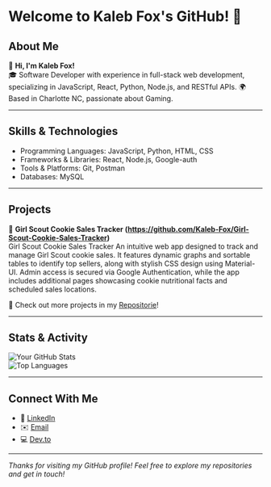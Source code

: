 # Welcome to Kaleb Fox's GitHub! 👋

## About Me
🌟 **Hi, I'm Kaleb Fox!**  
🎓 Software Developer with experience in full-stack web development, specializing in JavaScript, React, Python, Node.js, and RESTful APIs. 
🌍 Based in Charlotte NC, passionate about Gaming.

---

## Skills & Technologies
- Programming Languages: JavaScript, Python, HTML, CSS
- Frameworks & Libraries: React, Node.js, Google-auth
- Tools & Platforms: Git, Postman
- Databases: MySQL

---

## Projects
🔭 **Girl Scout Cookie Sales Tracker (https://github.com/Kaleb-Fox/Girl-Scout-Cookie-Sales-Tracker)**  
Girl Scout Cookie Sales Tracker
An intuitive web app designed to track and manage Girl Scout cookie sales. It features dynamic graphs and sortable tables to identify top sellers, along with stylish CSS design using Material-UI. Admin access is secured via Google Authentication, while the app includes additional pages showcasing cookie nutritional facts and scheduled sales locations.

📂 Check out more projects in my [Repositorie](https://github.com/Kaleb-Fox?tab=repositories)!

---

## Stats & Activity
![Your GitHub Stats](https://github-readme-stats.vercel.app/api?username=Kaleb-Fox&show_icons=true&theme=radical)  
![Top Languages](https://github-readme-stats.vercel.app/api/top-langs/?username=Kaleb-Fox&layout=compact&theme=radical)

---

## Connect With Me
- 💼 [LinkedIn](https://www.linkedin.com/in/kaleb-fox/)
- ✉️ [Email](kalebfox7@gmail.com)
- 💻 [Dev.to](https://dev.to/kaleb-fox)  

---

*Thanks for visiting my GitHub profile! Feel free to explore my repositories and get in touch!*

